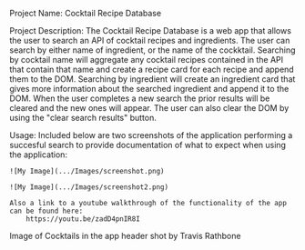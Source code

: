 
Project Name: 
    Cocktail Recipe Database

Project Description:
    The Cocktail Recipe Database is a web app that allows the user to search an API of cocktail recipes and ingredients. The user can search by either name of ingredient, or the name of the cockktail. Searching by cocktail name will aggregate any cocktail recipes contained in the API that contain that name and create a recipe card for each recipe and append them to the DOM. Searching by ingredient will create an ingredient card that gives more information about the searched ingredient and append it to the DOM. When the user completes a new search the prior results will be cleared and the new ones will appear. The user can also clear the DOM by using the "clear search results" button. 

Usage:
    Included below are two screenshots of the application performing a succesful search to provide documentation of what to expect when using the application:

    ![My Image](.../Images/screenshot.png)

    ![My Image](.../Images/screenshot2.png)

    Also a link to a youtube walkthrough of the functionality of the app can be found here:
        https://youtu.be/zadD4pnIR8I


Image of Cocktails in the app header shot by Travis Rathbone





